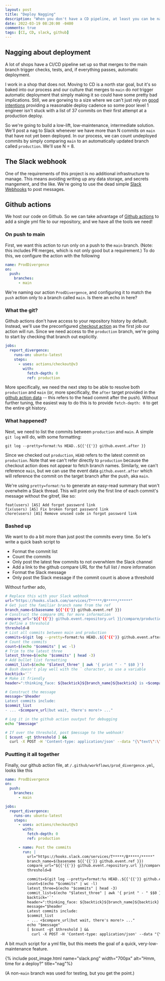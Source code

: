 ```yaml
---
layout: post
title: "Deploy Nagging"
description: "When you don't have a CD pipeline, at least you can be nagged about it"
date: 2022-03-19 08:20:00 -0400
comments: true
tags: [CI, CD, slack, github]
---
```


## Nagging about deployment

A lot of shops have a CI/CD pipeline set up so that merges to the main branch trigger checks, tests, and, if everything passes, automatic deployment.

I work in a shop that does not. Moving to CD is a north star goal, but it's so baked into our process and our culture that merges to `main` do _not_ trigger automatic deployment that simply making it so could have some pretty bad implications. Still, we are gorwing to a size where we can't just rely on [good intentions](https://www.linkedin.com/pulse/good-intentions-dont-work-mechanisms-do-jv-roig/) providing a reasonable deploy cadence so some poor level 1 engineer isn't stuck with a list of 37 commits on their first attempt at a production deploy.

So we're going to build a low-lift, low-maintenance, intermediate solution. We'll post a nag to Slack whenever we have more than N commits on `main` that have not yet been deployed. In our process, we can count undeployed commits by simply comparing `main` to an automatically updated branch called `production`. We'll use N = 8.

## The Slack webhook

One of the requirements of this project is no additional infrastructure to manage. This means avoiding writing up any data storage, and secrets mangement, and the like. We're going to use the dead simple [Slack Webhooks](https://slack.com/help/articles/115005265063-Incoming-webhooks-for-Slack) to post messages.

## Github actions

We host our code on Github. So we can take advantage of [Github actions](https://docs.github.com/en/actions) to add a single yml file to our repository, and we have all the tools we need!

### On push to main

First, we want this action to run only on a push to the `main` branch. (Note: this includes PR merges, which is not only good but a requirement.) To do this, we configure the action with the following

```yml
name: ProdDivergence
on:
  push:
    branches:
      - main
```

We're naming our action `ProdDivergence`, and configuring it to match the `push` action only to a branch called `main`. Is there an echo in here?

### What the git?

Github actions don't have access to your repository history by default. Instead, we'll use the preconfigured [checkout action](https://github.com/actions/checkout) as the first job our action will run. Since we need access to the `production` branch, we're going to start by checking that branch out explicitly.

```yml
jobs:
  report_divergence:
    runs-on: ubuntu-latest
    steps:
      - uses: actions/checkout@v3
        with:
          fetch-depth: 0
          ref: production
```

More specifically, we need the next step to be able to resolve both `production` and `main` (or, more specifically, the `after` target provided in the [github action data](https://docs.github.com/en/developers/webhooks-and-events/webhooks/webhook-events-and-payloads#webhook-payload-object-37) -- this refers to the head commit after the push). Without further tuning, the easiest way to do this is to provide `fetch-depth: 0` to get the entire git history.

### What happened?

Next, we need to list the commits between `production` and `main`. A simple `git log` will do, with some formatting:

```
git log --pretty=format:%s HEAD..${{'{{'}} github.event.after }}
```

Since we checked out `production`, `HEAD` refers to the latest commit on `production`. Note that we can't refer directly to `production` because the checkout action does not appear to fetch branch names. Similarly, we can't reference `main`, but we can use the event data `github.event.after` which will reference the commit on the target branch after the push, aka `main`.

We're using `pretty=format:%s` to generate an easy-read summary that won't overwhelm a Slack thread. This will print only the first line of each commit's message without the gitref, like so:

```
feat(users) [AS] Add forgot password link
fix(users) [AS] Fix broken forgot password link
chore(users) [AS] Remove unused code in forgot password link
```

### Bashed up

We want to do a bit more than just post the commits every time. So let's write a quick bash script to

- Format the commit list
- Count the commits
- Only post the latest few commits to not overwhlem the Slack channel
- Add a link to the github compare URL for the full list / more information
- Format the Slack message
- Only post the Slack message if the commit count is above a threshold

Without further ado,

```sh
# Replace this with your Slack webhook
url="https://hooks.slack.com/services/T*****/B*****/*****"
# Get just the familiar branch name from the ref
branch_name=$(basename ${{'{{'}} github.event.ref }})
# Construct the compare URL for more information
compare_url="${{'{{'}} github.event.repository.url }}/compare/production..$branch_name"
# Define a threshold
threshold=8
# List all commits between main and production
commits=$(git log --pretty=format:%s HEAD..${{'{{'}} github.event.after }})
# Count the commits
count=$(echo "$commits" | wc -l)
# Trim to the latest three
latest_three=$(echo "$commits" | head -3)
# Add bullet list formatting
commit_list=$(echo "$latest_three" | awk '{ print " - " $$0 }')
# Bash doesn't play well with the ` character, so use a variable
backtick='`'
# Make it friendly
header=":thinking_face: ${backtick}${branch_name}${backtick} is <$compare_url|$count commits> ahead of ${backtick}production${backtick} -- time for a deploy?"

# Construct the message
message="$header
Latest commits include:
$commit_list
- ... <$compare_url|but wait, there's more!> ..."

# Log it in the github action ouutput for debugging
echo "$message"

# If over the threshold, post $message to the webhook!
[ $count -gt $threshold ] &&
  curl -X POST -H 'Content-type: application/json' --data "{\"text\":\"$message\"}" "$url"
```

### Puutting it all together

Finally, our github action file, at `/.github/workflows/prod_divergence.yml`, looks like this

```yml
name: ProdDivergence
on:
  push:
    branches:
      - main

jobs:
  report_divergence:
    runs-on: ubuntu-latest
    steps:
      - uses: actions/checkout@v3
        with:
          fetch-depth: 0
          ref: production

      - name: Post the commits
        run: |
          url="https://hooks.slack.com/services/T*****/B*****/*****"
          branch_name=$(basename ${{'{{'}} github.event.ref }})
          compare_url="${{'{{'}} github.event.repository.url }}/compare/production..$branch_name"
          threshold=8

          commits=$(git log --pretty=format:%s HEAD..${{'{{'}} github.event.after }})
          count=$(echo "$commits" | wc -l)
          latest_three=$(echo "$commits" | head -3)
          commit_list=$(echo "$latest_three" | awk '{ print " - " $$0 }')
          backtick='`'
          header=":thinking_face: ${backtick}${branch_name}${backtick} is <$compare_url|$count commits> ahead of ${backtick}production${backtick} -- time for a deploy?"
          message="$header
          Latest commits include:
          $commit_list
          - ... <$compare_url|but wait, there's more!> ..."
          echo "$message"
          [ $count -gt $threshold ] &&
            curl -X POST -H 'Content-type: application/json' --data "{\"text\":\"$message\"}" "$url"
```

A bit much script for a yml file, but this meets the goal of a quick, very-low-maintenance feature.

{% include post_image.html name="slack.png" width="700px" alt="Hmm, time for a deploy?" title="nag"%}

(A non-`main` branch was used for testing, but you get the point.)
